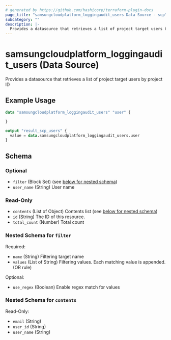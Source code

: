 ```yaml
---
# generated by https://github.com/hashicorp/terraform-plugin-docs
page_title: "samsungcloudplatform_loggingaudit_users Data Source - scp"
subcategory: ""
description: |-
  Provides a datasource that retrieves a list of project target users by project ID
---
```


# samsungcloudplatform_loggingaudit_users (Data Source)

Provides a datasource that retrieves a list of project target users by project ID

## Example Usage

```terraform
data "samsungcloudplatform_loggingaudit_users" "user" {

}

output "result_scp_users" {
  value = data.samsungcloudplatform_loggingaudit_users.user
}
```

<!-- schema generated by tfplugindocs -->
## Schema

### Optional

- `filter` (Block Set) (see [below for nested schema](#nestedblock--filter))
- `user_name` (String) User name

### Read-Only

- `contents` (List of Object) Contents list (see [below for nested schema](#nestedatt--contents))
- `id` (String) The ID of this resource.
- `total_count` (Number) Total count

<a id="nestedblock--filter"></a>
### Nested Schema for `filter`

Required:

- `name` (String) Filtering target name
- `values` (List of String) Filtering values. Each matching value is appended. (OR rule)

Optional:

- `use_regex` (Boolean) Enable regex match for values


<a id="nestedatt--contents"></a>
### Nested Schema for `contents`

Read-Only:

- `email` (String)
- `user_id` (String)
- `user_name` (String)


